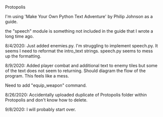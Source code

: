 Protopolis

I'm using 'Make Your Own Python Text Adventure' by Philip Johnson as a guide.

the "speech" module is something not included in the guide that I wrote a long time ago.

8/4/2020:
Just added enemies.py. I'm struggling to implement speech.py. It seems I need to reformat the intro_text strings.
speech.py seems to mess up the formatting.

8/9/2020:
Added player combat and additional text to enemy tiles but some of the text does not seem to returning.
Should diagram the flow of the program. This feels like a mess.

Need to add "equip_weapon" command.

8/26/2020:
Accidentally uploaded duplicate of Protopolis folder within Protopolis and don't know how to delete.

9/8/2020:
I will probably start over.
